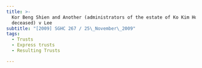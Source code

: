 ```yaml
---
title: >-
  Kor Beng Shien and Another (administrators of the estate of Ko Kim Hock,
  deceased) v Lee
subtitle: "[2009] SGHC 267 / 25\_November\_2009"
tags:
  - Trusts
  - Express trusts
  - Resulting Trusts

---
```


